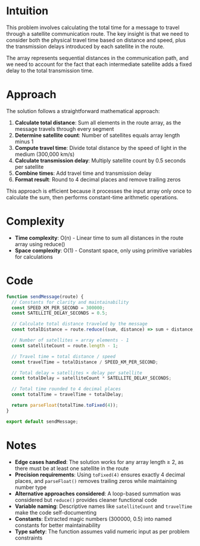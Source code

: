 # Intuition

This problem involves calculating the total time for a message to travel through a satellite communication route. The key insight is that we need to consider both the physical travel time based on distance and speed, plus the transmission delays introduced by each satellite in the route.

The array represents sequential distances in the communication path, and we need to account for the fact that each intermediate satellite adds a fixed delay to the total transmission time.

# Approach

The solution follows a straightforward mathematical approach:

1. **Calculate total distance**: Sum all elements in the route array, as the message travels through every segment
2. **Determine satellite count**: Number of satellites equals array length minus 1
3. **Compute travel time**: Divide total distance by the speed of light in the medium (300,000 km/s)
4. **Calculate transmission delay**: Multiply satellite count by 0.5 seconds per satellite
5. **Combine times**: Add travel time and transmission delay
6. **Format result**: Round to 4 decimal places and remove trailing zeros

This approach is efficient because it processes the input array only once to calculate the sum, then performs constant-time arithmetic operations.

# Complexity

- **Time complexity**: O(n) - Linear time to sum all distances in the route array using reduce()
- **Space complexity**: O(1) - Constant space, only using primitive variables for calculations

# Code

```javascript
function sendMessage(route) {
  // Constants for clarity and maintainability
  const SPEED_KM_PER_SECOND = 300000;
  const SATELLITE_DELAY_SECONDS = 0.5;

  // Calculate total distance traveled by the message
  const totalDistance = route.reduce((sum, distance) => sum + distance, 0);

  // Number of satellites = array elements - 1
  const satelliteCount = route.length - 1;

  // Travel time = total distance / speed
  const travelTime = totalDistance / SPEED_KM_PER_SECOND;

  // Total delay = satellites × delay per satellite
  const totalDelay = satelliteCount * SATELLITE_DELAY_SECONDS;

  // Total time rounded to 4 decimal places
  const totalTime = travelTime + totalDelay;

  return parseFloat(totalTime.toFixed(4));
}

export default sendMessage;
```

# Notes

- **Edge cases handled**: The solution works for any array length ≥ 2, as there must be at least one satellite in the route
- **Precision requirements**: Using `toFixed(4)` ensures exactly 4 decimal places, and `parseFloat()` removes trailing zeros while maintaining number type
- **Alternative approaches considered**: A loop-based summation was considered but `reduce()` provides cleaner functional code
- **Variable naming**: Descriptive names like `satelliteCount` and `travelTime` make the code self-documenting
- **Constants**: Extracted magic numbers (300000, 0.5) into named constants for better maintainability
- **Type safety**: The function assumes valid numeric input as per problem constraints
